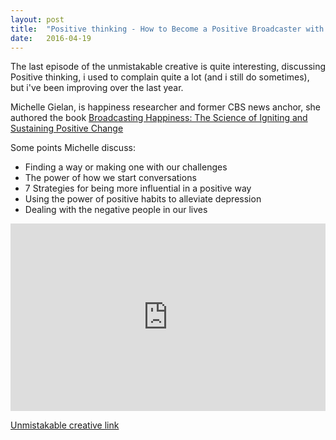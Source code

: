 ```yaml
---
layout: post
title:  "Positive thinking - How to Become a Positive Broadcaster with Michelle Gielan"
date:   2016-04-19
---
```

The last episode of the unmistakable creative is quite interesting, discussing Positive thinking, i used to complain quite a lot (and i still do sometimes), but i've been improving over the last year.

Michelle Gielan, is happiness researcher and former CBS news anchor, she authored the book [Broadcasting Happiness: The Science of Igniting and Sustaining Positive Change](http://www.amazon.com/Broadcasting-Happiness-Igniting-Sustaining-Positive/dp/1941631304)

Some points Michelle discuss:

- Finding a way or making one with our challenges
- The power of how we start conversations
- 7 Strategies for being more influential in a positive way
- Using the power of positive habits to alleviate depression
- Dealing with the negative people in our lives

<iframe width="100%" height="300" scrolling="no" frameborder="no" src="https://w.soundcloud.com/player/?url=https%3A//api.soundcloud.com/tracks/259274447&amp;auto_play=false&amp;hide_related=false&amp;show_comments=true&amp;show_user=true&amp;show_reposts=false&amp;visual=true"></iframe>

[Unmistakable creative link](https://unmistakablecreative.com/podcast/how-to-become-a-positive-broadcaster-with-michelle-gielan)